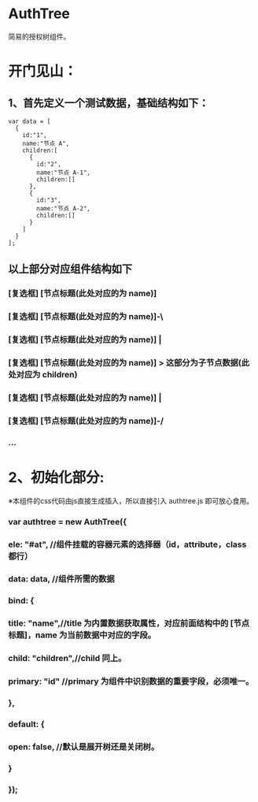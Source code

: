 # AuthTree
简易的授权树组件。

# 开门见山：
## 1、首先定义一个测试数据，基础结构如下：
``` 
var data = [
  {
    id:"1",
    name:"节点 A",
    children:[
      {
        id:"2",
        name:"节点 A-1",
        children:[]
      },
      {
        id:"3",
        name:"节点 A-2",
        children:[]
      }
    ]
  }
];
```
## 以上部分对应组件结构如下
### [复选框] [节点标题(此处对应的为 name)]
###   [复选框] [节点标题(此处对应的为 name)]-\
###   [复选框] [节点标题(此处对应的为 name)] |
###   [复选框] [节点标题(此处对应的为 name)]  > 这部分为子节点数据(此处对应为 children)
###   [复选框] [节点标题(此处对应的为 name)] |
###   [复选框] [节点标题(此处对应的为 name)]-/
###  ...
 
# 2、初始化部分:
※本组件的css代码由js直接生成插入，所以直接引入 authtree.js 即可放心食用。
### var authtree = new AuthTree({
###     ele: "#at", //组件挂载的容器元素的选择器（id，attribute，class 都行）
###     data: data, //组件所需的数据
###     bind: {
###         title: "name",//title 为内置数据获取属性，对应前面结构中的 [节点标题]，name 为当前数据中对应的字段。
###         child: "children",//child 同上。
###         primary: "id" //primary 为组件中识别数据的重要字段，必须唯一。
###     },
###     default: {
###         open: false, //默认是展开树还是关闭树。
###     }
### });
